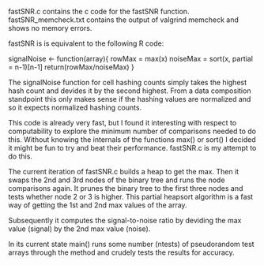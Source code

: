 fastSNR.c contains the c code for the fastSNR function.
fastSNR_memcheck.txt contains the output of valgrind memcheck and shows no memory errors.

fastSNR is is equivalent to the following R code: 

signalNoise <- function(array){
  rowMax = max(x)
  noiseMax = sort(x, partial = n-1)[n-1]
  return(rowMax/noiseMax)
}

The signalNoise function for cell hashing counts simply takes the highest hash count and devides it by the second highest. From a data composition standpoint this only makes sense if the hashing values are normalized and so it expects normalized hashing counts.

This code is already very fast, but I found it interesting with respect to computability to explore the minimum number of comparisons needed to do this. Without knowing the internals of the functions max() or sort() I decided it might be fun to try and beat their performance. fastSNR.c is my attempt to do this.

The current iteration of fastSNR.c builds a heap to get the max. Then it swaps the 2nd and 3rd nodes of the binary tree and runs the node comparisons again. It prunes the binary tree to the first three nodes and tests whether node 2 or 3 is higher. This partial heapsort algorithm is a fast way of getting the 1st and 2nd max values of the array.

Subsequently it computes the signal-to-noise ratio by deviding the max value (signal) by the 2nd max value (noise).

In its current state main() runs some number (ntests) of pseudorandom test arrays through the method and crudely tests the results for accuracy.